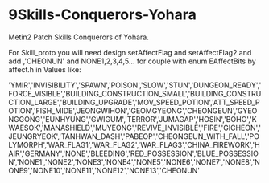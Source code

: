 # 9Skills-Conquerors-Yohara
Metin2 Patch Skills Conquerors of Yohara.

For Skill_proto you will need design setAffectFlag and setAffectFlag2 and add ,'CHEONUN' and NONE1,2,3,4,5... for couple with enum EAffectBits by affect.h in Values like:

'YMIR','INVISIBILITY','SPAWN','POISON','SLOW','STUN','DUNGEON_READY','FORCE_VISIBLE','BUILDING_CONSTRUCTION_SMALL','BUILDING_CONSTRUCTION_LARGE','BUILDING_UPGRADE','MOV_SPEED_POTION','ATT_SPEED_POTION','FISH_MIDE','JEONGWIHON','GEOMGYEONG','CHEONGEUN','GYEONGGONG','EUNHYUNG','GWIGUM','TERROR','JUMAGAP','HOSIN','BOHO','KWAESOK','MANASHIELD','MUYEONG','REVIVE_INVISIBLE','FIRE','GICHEON','JEUNGRYEOK','TANHWAN_DASH','PABEOP','CHEONGEUN_WITH_FALL','POLYMORPH','WAR_FLAG1','WAR_FLAG2','WAR_FLAG3','CHINA_FIREWORK','HAIR','GERMANY','NONE','BLEEDING','RED_POSSESSION','BLUE_POSSESSION','NONE1','NONE2','NONE3','NONE4','NONE5','NONE6','NONE7','NONE8','NONE9','NONE10','NONE11','NONE12','NONE13','CHEONUN'
